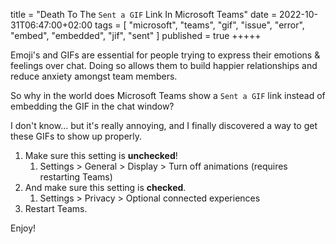 title = "Death To The `Sent a GIF` Link In Microsoft Teams"
date = 2022-10-31T06:47:00+02:00
tags = [
    "microsoft",
    "teams",
    "gif",
    "issue",
    "error",
    "embed",
    "embedded",
    "jif",
    "sent"
]
published = true
+++++

Emoji's and GIFs are essential for people trying to express their emotions & feelings over chat. Doing so allows them to build happier relationships and reduce anxiety amongst team members.

So why in the world does Microsoft Teams show a `Sent a GIF` link instead of embedding the GIF in the chat window?

I don't know... but it's really annoying, and I finally discovered a way to get these GIFs to show up properly.

1. Make sure this setting is **unchecked**!
	1. Settings > General > Display > Turn off animations (requires restarting Teams)
2. And make sure this setting is **checked**.
	1. Settings > Privacy > Optional connected experiences
3. Restart Teams.

Enjoy!